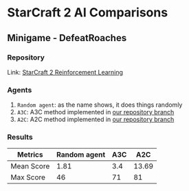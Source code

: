 # StarCraft 2 AI Comparisons

## Minigame - DefeatRoaches
### Repository
Link: [StarCraft 2 Reinforcement Learning](https://github.com/starcraft2-ai/rl-battle/)

### Agents
1. `Random agent`: as the name shows, it does things randomly
1. `A3C`: A3C method implemented in [our repository branch](https://github.com/starcraft2-ai/rl-battle/tree/A/C-online)
1. `A2C`: A2C method implemented in 
[our repository branch](https://github.com/starcraft2-ai/rl-battle/tree/joy-atari-loss)

### Results
| Metrics | Random agent | A3C | A2C |
| --- | --- | --- | --- |
| Mean Score | 1.81 | 3.4 | 13.69 |
| Max Score | 46 | 71 | 81 |
